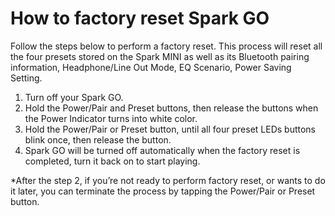 # How to factory reset Spark GO
Follow the steps below to perform a factory reset. This process will reset all the four presets stored on the 
Spark MINI as well as its Bluetooth pairing information, Headphone/Line Out Mode, EQ Scenario, Power 
Saving Setting.

1. Turn off your Spark GO.
2. Hold the Power/Pair and Preset buttons, then release the buttons when the Power Indicator turns into white color.
3. Hold the Power/Pair or Preset button, until all four preset LEDs buttons blink once, then release the button.
4. Spark GO will be turned off automatically when the factory reset is completed, turn it back on to start playing.

*After the step 2, if you’re not ready to perform factory reset, or wants to do it later, you can terminate the 
process by tapping the Power/Pair or Preset button.